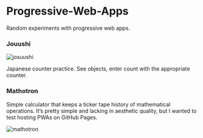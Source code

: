 # Progressive-Web-Apps

Random experiments with progressive web apps.

### Jouushi

![josuushi](https://user-images.githubusercontent.com/83111496/189484338-2860479d-f44a-4dcc-8d0e-6171b3a30821.png)

Japanese counter practice. See objects, enter count with the appropriate counter. 

### Mathotron

Simple calculator that keeps a ticker tape history of mathematical operations. It’s pretty simple and lacking in aesthetic quality, but I wanted to test hosting PWAs on GitHub Pages.

![mathotron](https://user-images.githubusercontent.com/83111496/189484342-9808f9cb-e0d6-4e58-b2b9-aa1dc4eee1dd.png)
